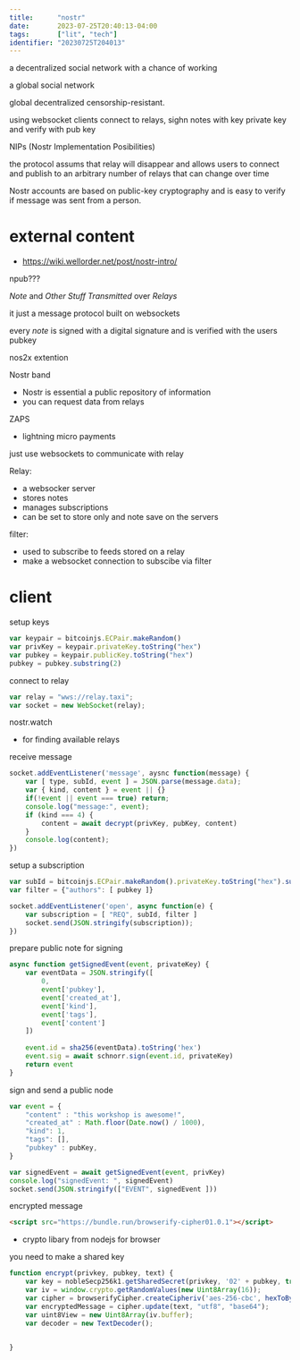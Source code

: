```yaml
---
title:      "nostr"
date:       2023-07-25T20:40:13-04:00
tags:       ["lit", "tech"]
identifier: "20230725T204013"
---
```


a decentralized social network with a chance of working

a global social network

global decentralized censorship-resistant.

using websocket clients connect to relays, sighn notes with key private key and verify with pub key

NIPs (Nostr Implementation Posibilities)

the protocol assums that relay will disappear and allows users to connect and publish to an arbitrary number of relays
that can change over time

Nostr accounts are based on public-key cryptography and is easy to verify if message was sent from a person.

# external content #
- <https://wiki.wellorder.net/post/nostr-intro/>


npub???

*Note* and *Other* *Stuff* *Transmitted* over *Relays*

it just a message protocol built on websockets

every *note* is signed with a digital signature and is verified with the users pubkey

nos2x extention

Nostr band
- Nostr is essential a public repository of information
- you can request data from relays

ZAPS
- lightning micro payments

just use websockets to communicate with relay

Relay:
- a websocker server
- stores notes
- manages subscriptions
- can be set to store only and note save on the servers

filter:
- used to subscribe to feeds stored on a relay
- make a websocket connection to subscibe via filter

# client #


setup keys
``` javascript
var keypair = bitcoinjs.ECPair.makeRandom()
var privKey = keypair.privateKey.toString("hex")
var pubkey = keypair.publicKey.toString("hex")
pubkey = pubkey.substring(2)

```


connect to relay

``` javascript
var relay = "wws://relay.taxi";
var socket = new WebSocket(relay);
```

nostr.watch
- for finding available relays

receive message

``` javascript
socket.addEventListener('message', aysnc function(message) {
	var [ type, subId, event ] = JSON.parse(message.data);
	var { kind, content } = event || {}
	if(!event || event === true) return;
	console.log("message:", event);
	if (kind === 4) {
		content = await decrypt(privKey, pubKey, content)
	}
	console.log(content);
})
```

setup a subscription

``` javascript
var subId = bitcoinjs.ECPair.makeRandom().privateKey.toString("hex").substring(0,16)
var filter = {"authors": [ pubkey ]}

socket.addEventListener('open', async function(e) {
	var subscription = [ "REQ", subId, filter ]
	socket.send(JSON.stringify(subscription));
})
```

prepare public note for signing

``` javascript
async function getSignedEvent(event, privateKey) {
	var eventData = JSON.stringify([
		0,
		event['pubkey'],
		event['created_at'],
		event['kind'],
		event['tags'],
		event['content']
	])
	
	event.id = sha256(eventData).toString('hex')
	event.sig = await schnorr.sign(event.id, privateKey)
	return event
}
```

sign and send a public node

``` javascript
var event = {
	"content" : "this workshop is awesome!",
	"created_at" : Math.floor(Date.now() / 1000),
	"kind": 1,
	"tags": [],
	"pubkey" : pubKey,
}

var signedEvent = await getSignedEvent(event, privKey)
console.log("signedEvent: ", signedEvent)
socket.send(JSON.stringify(["EVENT", signedEvent ]))
```

encrypted message

``` html
<script src="https://bundle.run/browserify-cipher01.0.1"></script>
```
- crypto libary from nodejs for browser

you need to make a shared key

``` javascript
function encrypt(privkey, pubkey, text) {
	var key = nobleSecp256k1.getSharedSecret(privkey, '02' + pubkey, true).substring(2);
	var iv = window.crypto.getRandomValues(new Uint8Array(16));
	var cipher = browserifyCipher.createCipheriv('aes-256-cbc', hexToBytes(key), iv);
	var encryptedMessage = cipher.update(text, "utf8", "base64");
	var uint8View = new Uint8Array(iv.buffer);
	var decoder = new TextDecoder();
	

}
```


